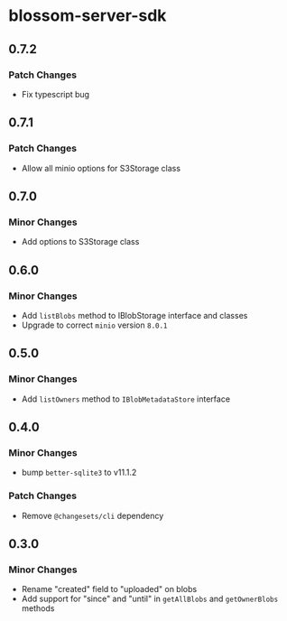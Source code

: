 # blossom-server-sdk

## 0.7.2

### Patch Changes

- Fix typescript bug

## 0.7.1

### Patch Changes

- Allow all minio options for S3Storage class

## 0.7.0

### Minor Changes

- Add options to S3Storage class

## 0.6.0

### Minor Changes

- Add `listBlobs` method to IBlobStorage interface and classes
- Upgrade to correct `minio` version `8.0.1`

## 0.5.0

### Minor Changes

- Add `listOwners` method to `IBlobMetadataStore` interface

## 0.4.0

### Minor Changes

- bump `better-sqlite3` to v11.1.2

### Patch Changes

- Remove `@changesets/cli` dependency

## 0.3.0

### Minor Changes

- Rename "created" field to "uploaded" on blobs
- Add support for "since" and "until" in `getAllBlobs` and `getOwnerBlobs` methods
